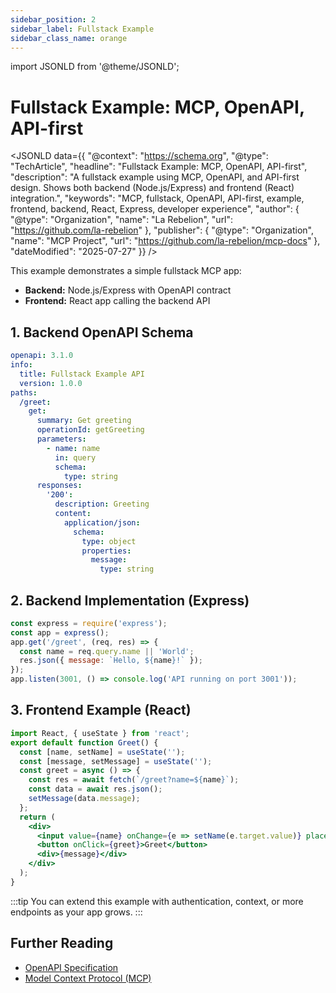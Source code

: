 ```yaml
---
sidebar_position: 2
sidebar_label: Fullstack Example
sidebar_class_name: orange
---
```

import JSONLD from '@theme/JSONLD';

# Fullstack Example: MCP, OpenAPI, API-first

<JSONLD data={{
  "@context": "https://schema.org",
  "@type": "TechArticle",
  "headline": "Fullstack Example: MCP, OpenAPI, API-first",
  "description": "A fullstack example using MCP, OpenAPI, and API-first design. Shows both backend (Node.js/Express) and frontend (React) integration.",
  "keywords": "MCP, fullstack, OpenAPI, API-first, example, frontend, backend, React, Express, developer experience",
  "author": {
    "@type": "Organization",
    "name": "La Rebelion",
    "url": "https://github.com/la-rebelion"
  },
  "publisher": {
    "@type": "Organization",
    "name": "MCP Project",
    "url": "https://github.com/la-rebelion/mcp-docs"
  },
  "dateModified": "2025-07-27"
}} />

This example demonstrates a simple fullstack MCP app:
- **Backend:** Node.js/Express with OpenAPI contract
- **Frontend:** React app calling the backend API

## 1. Backend OpenAPI Schema
```yaml
openapi: 3.1.0
info:
  title: Fullstack Example API
  version: 1.0.0
paths:
  /greet:
    get:
      summary: Get greeting
      operationId: getGreeting
      parameters:
        - name: name
          in: query
          schema:
            type: string
      responses:
        '200':
          description: Greeting
          content:
            application/json:
              schema:
                type: object
                properties:
                  message:
                    type: string
```

## 2. Backend Implementation (Express)
```js
const express = require('express');
const app = express();
app.get('/greet', (req, res) => {
  const name = req.query.name || 'World';
  res.json({ message: `Hello, ${name}!` });
});
app.listen(3001, () => console.log('API running on port 3001'));
```

## 3. Frontend Example (React)
```jsx
import React, { useState } from 'react';
export default function Greet() {
  const [name, setName] = useState('');
  const [message, setMessage] = useState('');
  const greet = async () => {
    const res = await fetch(`/greet?name=${name}`);
    const data = await res.json();
    setMessage(data.message);
  };
  return (
    <div>
      <input value={name} onChange={e => setName(e.target.value)} placeholder="Your name" />
      <button onClick={greet}>Greet</button>
      <div>{message}</div>
    </div>
  );
}
```

:::tip
You can extend this example with authentication, context, or more endpoints as your app grows.
:::

## Further Reading
- [OpenAPI Specification](https://swagger.io/specification/)
- [Model Context Protocol (MCP)](https://github.com/la-rebelion)
